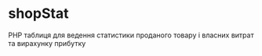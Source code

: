 # shopStat
PHP таблиця для ведення статистики проданого товару і власних витрат та вирахунку прибутку
